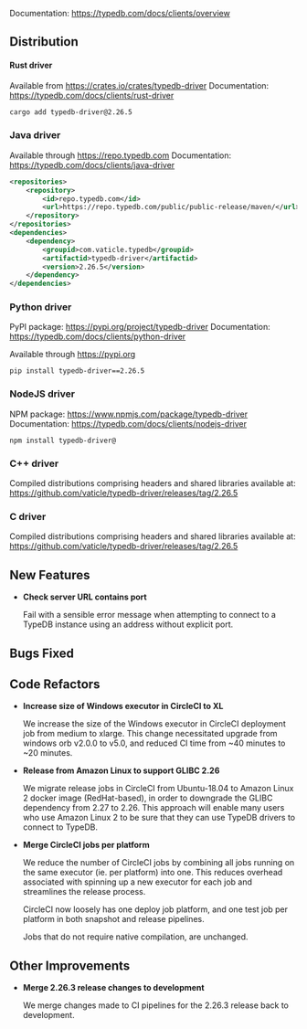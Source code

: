 Documentation: https://typedb.com/docs/clients/overview

## Distribution

#### Rust driver

Available from https://crates.io/crates/typedb-driver
Documentation: https://typedb.com/docs/clients/rust-driver


```sh
cargo add typedb-driver@2.26.5
```


### Java driver

Available through https://repo.typedb.com
Documentation: https://typedb.com/docs/clients/java-driver

```xml
<repositories>
    <repository>
        <id>repo.typedb.com</id>
        <url>https://repo.typedb.com/public/public-release/maven/</url>
    </repository>
</repositories>
<dependencies>
    <dependency>
        <groupid>com.vaticle.typedb</groupid>
        <artifactid>typedb-driver</artifactid>
        <version>2.26.5</version>
    </dependency>
</dependencies>
```

### Python driver

PyPI package: https://pypi.org/project/typedb-driver
Documentation: https://typedb.com/docs/clients/python-driver

Available through https://pypi.org

```
pip install typedb-driver==2.26.5
```

### NodeJS driver

NPM package: https://www.npmjs.com/package/typedb-driver
Documentation: https://typedb.com/docs/clients/nodejs-driver

```
npm install typedb-driver@
```

### C++ driver

Compiled distributions comprising headers and shared libraries available at: https://github.com/vaticle/typedb-driver/releases/tag/2.26.5

### C driver

Compiled distributions comprising headers and shared libraries available at: https://github.com/vaticle/typedb-driver/releases/tag/2.26.5



## New Features
- **Check server URL contains port**
  
  Fail with a sensible error message when attempting to connect to a TypeDB instance using an address without explicit port.
  
  

## Bugs Fixed


## Code Refactors
- **Increase size of Windows executor in CircleCI to XL**
  
  We increase the size of the Windows executor in CircleCI deployment job from medium to xlarge. This change necessitated upgrade from windows orb v2.0.0 to v5.0, and reduced CI time from ~40 minutes to ~20 minutes.
  
  
- **Release from Amazon Linux to support GLIBC 2.26**
  
  We migrate release jobs in CircleCI from Ubuntu-18.04 to Amazon Linux 2 docker image (RedHat-based), in order to downgrade the GLIBC dependency from 2.27 to 2.26. This approach will enable many users who use Amazon Linux 2 to be sure that they can use TypeDB drivers to connect to TypeDB.
  
  
  
- **Merge CircleCI jobs per platform**
  
  We reduce the number of CircleCI jobs by combining all jobs running on the same executor (ie. per platform) into one. This reduces overhead associated with spinning up a new executor for each job and streamlines the release process.
  
  CircleCI now loosely has one deploy job platform, and one test job per platform in both snapshot and release pipelines.
  
  Jobs that do not require native compilation, are unchanged.
  
  

## Other Improvements

- **Merge 2.26.3 release changes to development**
  
  We merge changes made to CI pipelines for the 2.26.3 release back to development.
  
    
